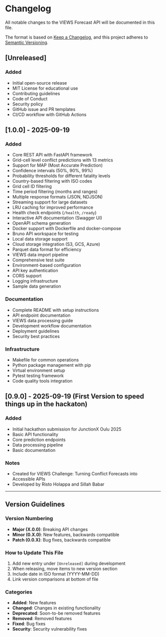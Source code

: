 # Changelog

All notable changes to the VIEWS Forecast API will be documented in this file.

The format is based on [Keep a Changelog](https://keepachangelog.com/en/1.1.0/),
and this project adheres to [Semantic Versioning](https://semver.org/spec/v2.0.0.html).

## [Unreleased]

### Added
- Initial open-source release
- MIT License for educational use
- Contributing guidelines
- Code of Conduct
- Security policy
- GitHub issue and PR templates
- CI/CD workflow with GitHub Actions

## [1.0.0] - 2025-09-19

### Added
- Core REST API with FastAPI framework
- Grid-cell level conflict predictions with 13 metrics
- Support for MAP (Most Accurate Prediction)
- Confidence intervals (50%, 90%, 99%)
- Probability thresholds for different fatality levels
- Country-based filtering with ISO codes
- Grid cell ID filtering
- Time period filtering (months and ranges)
- Multiple response formats (JSON, NDJSON)
- Streaming support for large datasets
- LRU caching for improved performance
- Health check endpoints (`/health`, `/ready`)
- Interactive API documentation (Swagger UI)
- OpenAPI schema generation
- Docker support with Dockerfile and docker-compose
- Bruno API workspace for testing
- Local data storage support
- Cloud storage integration (S3, GCS, Azure)
- Parquet data format for efficiency
- VIEWS data import pipeline
- Comprehensive test suite
- Environment-based configuration
- API key authentication
- CORS support
- Logging infrastructure
- Sample data generation

### Documentation
- Complete README with setup instructions
- API endpoint documentation
- VIEWS data processing guide
- Development workflow documentation
- Deployment guidelines
- Security best practices

### Infrastructure
- Makefile for common operations
- Python package management with pip
- Virtual environment setup
- Pytest testing framework
- Code quality tools integration

## [0.9.0] - 2025-09-19 (First Version to speed things up in the hackaton)

### Added
- Initial hackathon submission for JunctionX Oulu 2025
- Basic API functionality
- Core prediction endpoints
- Data processing pipeline
- Basic documentation

### Notes
- Created for VIEWS Challenge: Turning Conflict Forecasts into Accessible APIs
- Developed by Risto Holappa and Sillah Babar

---

## Version Guidelines

### Version Numbering
- **Major (X.0.0)**: Breaking API changes
- **Minor (0.X.0)**: New features, backwards compatible
- **Patch (0.0.X)**: Bug fixes, backwards compatible

### How to Update This File
1. Add new entry under `[Unreleased]` during development
2. When releasing, move items to new version section
3. Include date in ISO format (YYYY-MM-DD)
4. Link version comparisons at bottom of file

### Categories
- **Added**: New features
- **Changed**: Changes in existing functionality
- **Deprecated**: Soon-to-be removed features
- **Removed**: Removed features
- **Fixed**: Bug fixes
- **Security**: Security vulnerability fixes
